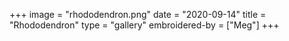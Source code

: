 +++
image = "rhododendron.png"
date = "2020-09-14"
title = "Rhododendron"
type = "gallery"
embroidered-by = ["Meg"]
+++
